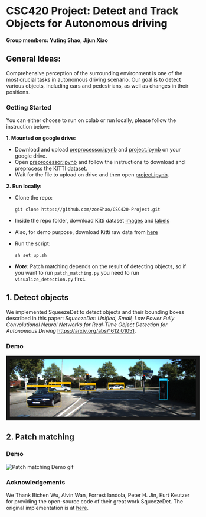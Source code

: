 # CSC420 Project: Detect and Track Objects for Autonomous driving
#### Group members: Yuting Shao, Jijun Xiao  
## General Ideas:
Comprehensive perception of the surrounding environment is one of the most crucial tasks in autonomous driving scenario. Our goal is to detect various objects, including cars and pedestrians, as well as changes in their positions.

### Getting Started
You can either choose to run on colab or run locally, please follow the instruction below:

__1. Mounted on google drive:__
  * Download and upload [preprocessor.ipynb](https://github.com/zoeShao/CSC420-Project/blob/master/preprocessor.ipynb) and [project.ipynb](https://github.com/zoeShao/CSC420-Project/blob/master/project.ipynb) on your google drive.
  * Open [preprocessor.ipynb](https://github.com/zoeShao/CSC420-Project/blob/master/preprocessor.ipynb) and follow the instructions to download and preprocess the KITTI dataset.
  * Wait for the file to upload on drive and then open [project.ipynb](https://github.com/zoeShao/CSC420-Project/blob/master/project.ipynb).
  
__2. Run locally:__
 * Clone the repo:
 
   `git clone https://github.com/zoeShao/CSC420-Project.git`
 * Inside the repo folder, download Kitti dataset [images](https://s3.eu-central-1.amazonaws.com/avg-kitti/data_object_image_2.zip) and [labels](https://s3.eu-central-1.amazonaws.com/avg-kitti/data_object_label_2.zip)
 * Also, for demo purpose, download Kitti raw data from [here](https://s3.eu-central-1.amazonaws.com/avg-kitti/raw_data/2011_09_26_drive_0009/2011_09_26_drive_0009_extract.zip)
 * Run the script:
 
    `sh set_up.sh`
 * __*Note*__: Patch matching depends on the result of detecting objects, so if you want to run `patch_matching.py` you need to run `visualize_detection.py` first.

## 1. Detect objects
We implemented SqueezeDet to detect objects and their bounding boxes described in this paper: *SqueezeDet: Unified, Small, Low Power Fully Convolutional Neural Networks for Real-Time Object Detection for Autonomous Driving* https://arxiv.org/abs/1612.01051. 

### Demo
<a href="https://youtu.be/r-Qd8Y_hBc8" target="_blank"><img src="https://github.com/zoeShao/CSC420-Project/blob/master/illustration/object%20detection.png" 
alt="Detect objects Demo picture" border="10" /></a>

## 2. Patch matching

### Demo
![Patch matching Demo gif](https://github.com/zoeShao/CSC420-Project/blob/master/illustration/patch%20matching.gif)


### Acknowledgements
We Thank Bichen Wu, Alvin Wan, Forrest Iandola, Peter H. Jin, Kurt Keutzer for providing the open-source code of their great work SqueezeDet. The original implementation is at [here](https://github.com/BichenWuUCB/squeezeDet).

